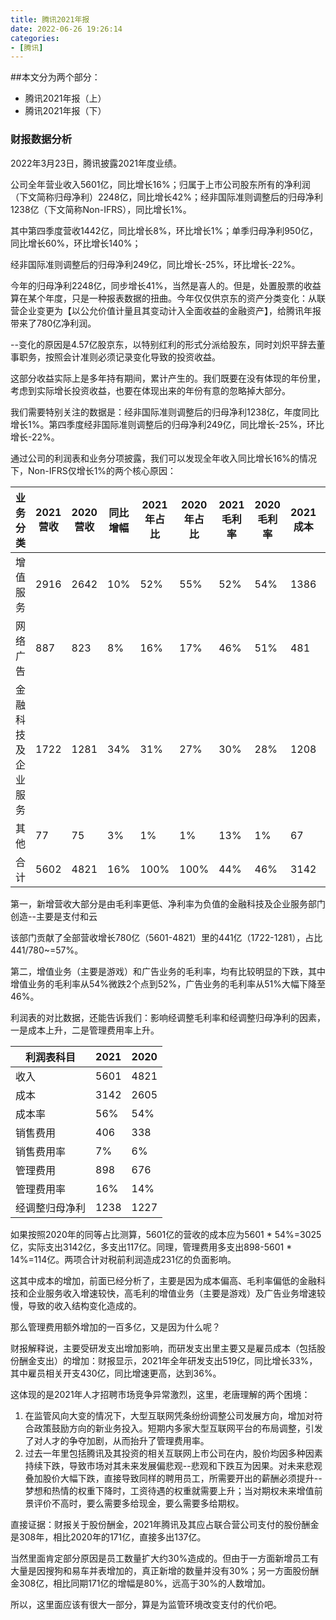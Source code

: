 ```yaml
---
title: 腾讯2021年报
date: 2022-06-26 19:26:14
categories: 
- [腾讯]
---
```


##本文分为两个部分：

- 腾讯2021年报（上）
- 腾讯2021年报（下）

### 财报数据分析

2022年3月23日，腾讯披露2021年度业绩。

公司全年营业收入5601亿，同比增长16%；归属于上市公司股东所有的净利润（下文简称归母净利）2248亿，同比增长42%；经非国际准则调整后的归母净利1238亿（下文简称Non-IFRS），同比增长1%。

其中第四季度营收1442亿，同比增长8%，环比增长1%；单季归母净利950亿，同比增长60%，环比增长140%；

经非国际准则调整后的归母净利249亿，同比增长-25%，环比增长-22%。

今年的归母净利2248亿，同步增长41%，当然是喜人的。但是，处置股票的收益算在某个年度，只是一种报表数据的扭曲。今年仅仅供京东的资产分类变化：从联营企业变更为【以公允价值计量且其变动计入全面收益的金融资产】，给腾讯年报带来了780亿净利润。

--变化的原因是4.57亿股京东，以特别红利的形式分派给股东，同时刘炽平辞去董事职务，按照会计准则必须记录变化导致的投资收益。

这部分收益实际上是多年持有期间，累计产生的。我们既要在没有体现的年份里，考虑到实际增长投资收益，也要在体现出来的年份有意的忽略掉大部分。

我们需要特别关注的数据是：经非国际准则调整后的归母净利1238亿，年度同比增长1%。第四季度经非国际准则调整后的归母净利249亿，同比增长-25%，环比增长-22%。

通过公司的利润表和业务分项披露，我们可以发现全年收入同比增长16%的情况下，Non-IFRS仅增长1%的两个核心原因：

|   业务分类    | 2021营收 | 2020营收 | 同比增幅 | 2021年占比 | 2020年占比 | 2021毛利率 | 2020毛利率 | 2021成本 | 2020成本 |
| :-------: | ------ | ------ | ---- | ------- | ------- | ------- | ------- | ------ | ------ |
|   增值服务    | 2916   | 2642   | 10%  | 52%     | 55%     | 52%     | 54%     | 1386   | 1213   |
|   网络广告    | 887    | 823    | 8%   | 16%     | 17%     | 46%     | 51%     | 481    | 400    |
| 金融科技及企业服务 | 1722   | 1281   | 34%  | 31%     | 27%     | 30%     | 28%     | 1208   | 918    |
|    其他     | 77     | 75     | 3%   | 1%      | 1%      | 13%     | 1%      | 67     | 74     |
|    合计     | 5602   | 4821   | 16%  | 100%    | 100%    | 44%     | 46%     | 3142   | 2605   |

第一，新增营收大部分是由毛利率更低、净利率为负值的金融科技及企业服务部门创造--主要是支付和云

该部门贡献了全部营收增长780亿（5601-4821）里的441亿（1722-1281），占比441/780~=57%。

第二，增值业务（主要是游戏）和广告业务的毛利率，均有比较明显的下跌，其中增值业务的毛利率从54%微跌2个点到52%，广告业务的毛利率从51%大幅下降至46%。

利润表的对比数据，还能告诉我们：影响经调整毛利率和经调整归母净利的因素，一是成本上升，二是管理费用率上升。

| 利润表科目   | 2021 | 2020 |
| ------- | ---- | ---- |
| 收入      | 5601 | 4821 |
| 成本      | 3142 | 2605 |
| 成本率     | 56%  | 54%  |
| 销售费用    | 406  | 338  |
| 销售费用率   | 7%   | 6%   |
| 管理费用    | 898  | 676  |
| 管理费用率   | 16%  | 14%  |
| 经调整归母净利 | 1238 | 1227 |

如果按照2020年的同等占比测算，5601亿的营收的成本应为5601 * 54%=3025亿，实际支出3142亿，多支出117亿。同理，管理费用多支出898-5601 * 14%=114亿。两项合计对税前利润造成231亿的负面影响。

这其中成本的增加，前面已经分析了，主要是因为成本偏高、毛利率偏低的金融科技和企业服务收入增速较快，高毛利的增值业务（主要是游戏）及广告业务增速较慢，导致的收入结构变化造成的。

那么管理费用额外增加的一百多亿，又是因为什么呢？

财报解释说，主要受研发支出增加影响，而研发支出里主要又是雇员成本（包括股份酬金支出）的增加：财报显示，2021年全年研发支出519亿，同比增长33%，其中雇员相关开支430亿，同比增速更高，达到36%。

这体现的是2021年人才招聘市场竞争异常激烈，这里，老唐理解的两个困境：

1. 在监管风向大变的情况下，大型互联网凭条纷纷调整公司发展方向，增加对符合政策鼓励方向的新业务投入。短期内多家大型互联网平台的布局调整，引发了对人才的争夺加剧，从而抬升了管理费用率。
2. 过去一年里包括腾讯及其投资的相关互联网上市公司在内，股价均因多种因素持续下跌，导致市场对其未来发展偏悲观--悲观和下跌互为因果。对未来悲观叠加股价大幅下跌，直接导致同样的聘用员工，所需要开出的薪酬必须提升--梦想和热情的权重下降时，工资待遇的权重就需要上升；当对期权未来增值前景评价不高时，要么需要多给现金，要么需要多给期权。

直接证据：财报关于股份酬金，2021年腾讯及其应占联合营公司支付的股份酬金是308年，相比2020年的171亿，直接多出137亿。

当然里面肯定部分原因是员工数量扩大约30%造成的。但由于一方面新增员工有大量是因搜狗和易车并表增加的，真正新增的数量并没有30%；另一方面股份酬金308亿，相比同期171亿的增幅是80%，远高于30%的人数增加。

所以，这里面应该有很大一部分，算是为监管环境改变支付的代价吧。



